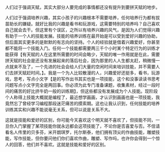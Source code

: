 人们过于强调天赋，其实大部分人要完成的事情都还没有提升到要拼天赋的地步。

人们过于强调培养兴趣，其实小孩子的兴趣根本不需要培养，任何培养行为都有拔苗助长的嫌疑。就好比我的兴趣是看书和玩游戏，这需要特别的培养吗？自己喜欢自己就会去干。但这里有个误区，之所以有培养兴趣的风气，是因为人们觉得兴趣有助于一个人的技能发展。技能的培养训练在最开始是可以受到爱好兴趣的协助，但后面其实更多的是默默的有志向的坚持。个人的经验就是借着兴趣爱好，你甚至都不能将一个技能入门。任何一个技能都需要两三千个小时某个特定行为的训练才能获得【有天赋的人在这里所需要的时间会略少，天赋的唯一作用就是在此，需要拼天赋的社会是还没有发展起来的落后社会，因为那里的人人生都太赶，稍微慢一点就来不及了，一个先进的社会会给人们大量的空闲时间来培训技能，并不需要人们去拼天赋赶时间。】。我是一个为人比较散漫的人，兴趣爱好还挺多，看书，玩游戏，思考，写点小文字【是的写作出书其实也是一项技能，这个和没事读读书思考问题写点小文字完全是两回事。你必须为此专门准备课题，收集素材，经过一段时间的痛苦的好比挤牛奶一般的训练期】，但这些都没有发展成为个人技能。现阶段个人称得上技能大概就是编程了，最近想学画画，才认识到画画也是一项技能，我竟然忘了曾经学习编程那段迷茫痛苦的摸索期。这也让我认识到，任何技能的培养训练其实和兴趣不能说毫无关系，但可以说是关系不大。

这就是技能和爱好的区别，你可能今天喜欢这个明天就不喜欢了，但技能不同，一旦你入门掌握了某项技能你就永远都会这项技能了，不论你是否喜爱与否。不信请看名人传里的贝多芬，米开朗琪罗，托尔斯泰，他们拥有顶尖的作曲技能，雕塑技能，写作技能，但你要问他们你们喜欢作曲，雕塑、写作吗，也许你会得到一个惊人的回答，他们并不喜欢。这就是技能和爱好的区别。